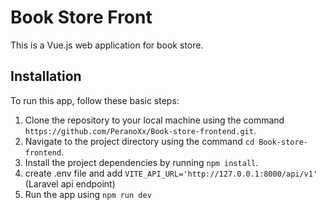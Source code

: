 # Book Store Front

This is a Vue.js web application for book store.

## Installation

To run this app, follow these basic steps:

1. Clone the repository to your local machine using the command `https://github.com/PeranoXx/Book-store-frontend.git`.
2. Navigate to the project directory using the command `cd Book-store-frontend`.
3. Install the project dependencies by running `npm install`.
4. create .env file and add `VITE_API_URL='http://127.0.0.1:8000/api/v1'` (Laravel api endpoint)
4. Run the app using `npm run dev`
